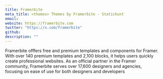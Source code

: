 ```yaml
---
title: Framerbite
meta_title: <themes> Themes by Framerbite - Statichunt
email: 
website: https://framerbite.com
twitter: "https://x.com/framerbite"
github: 
description: ""
---
```


Framerbite offfers free and premium templates and components for Framer. With over 140 premium templates and 2,100 blocks, it helps users quickly create professional websites. As an official partner in the Framer community, Framerbite serves over 17,600 designers and agencies, focusing on ease of use for both designers and developers
